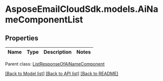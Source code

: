 # AsposeEmailCloudSdk.models.AiNameComponentList
## Properties
Name | Type | Description | Notes
------------ | ------------- | ------------- | -------------

 Parent class: [ListResponseOfAiNameComponent](ListResponseOfAiNameComponent.md)

[[Back to Model list]](README.md#documentation-for-models) [[Back to API list]](README.md#documentation-for-api-endpoints) [[Back to README]](README.md)


